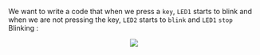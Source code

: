 We want to write a code that when we press a `key`, `LED1` starts to blink and when we are not pressing the key, `LED2` starts to `blink` and `LED1` `stop` Blinking :

 <p align="center">
  <img 
    src="../../images/s3/two_led_blinking.png"
  >
</p>

